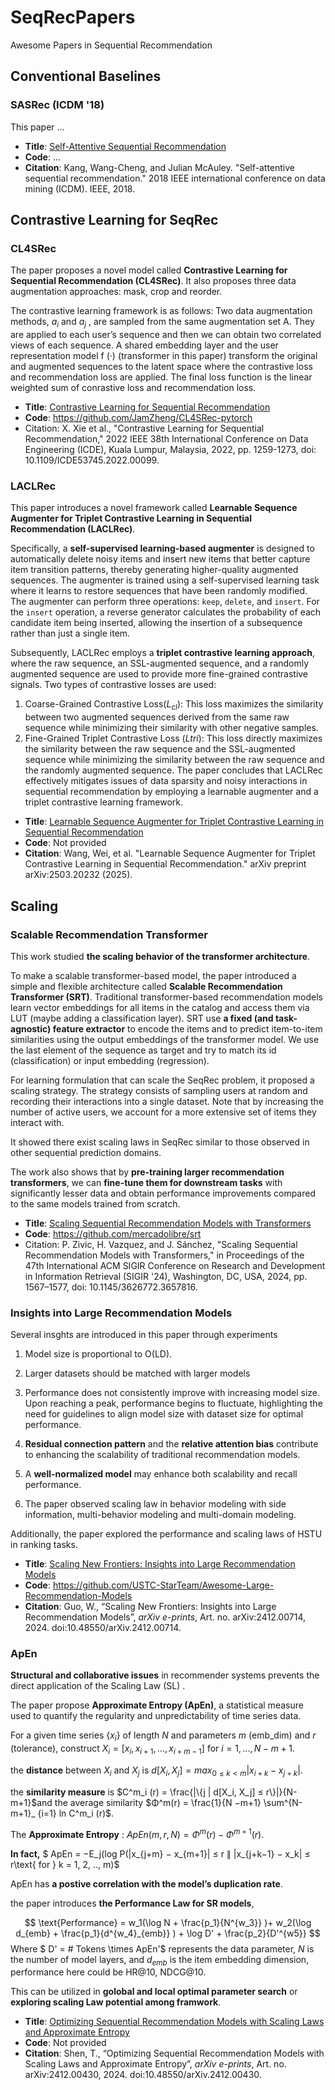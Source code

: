 # SeqRecPapers

Awesome Papers in Sequential Recommendation

## Conventional Baselines

### SASRec (ICDM '18)

This paper ...

- **Title**: [Self-Attentive Sequential Recommendation](https://ieeexplore.ieee.org/abstract/document/8594844)
- **Code**: ...
- **Citation**: Kang, Wang-Cheng, and Julian McAuley. "Self-attentive sequential recommendation." 2018 IEEE international conference on data mining (ICDM). IEEE, 2018.

## Contrastive Learning for SeqRec

### CL4SRec

The paper proposes a novel model called **Contrastive Learning for Sequential Recommendation (CL4SRec)**. It also proposes three data augmentation approaches: mask, crop and reorder.

The contrastive learning framework is as follows: Two data augmentation methods, $a_i$ and $a_j$ , are sampled from the same augmentation set A. They are applied to each user’s sequence and then we can obtain two correlated views of each sequence. A shared embedding layer and the user representation model f (·) (transformer in this paper) transform the original and augmented sequences to the latent space where the contrastive loss and recommendation loss are applied. The final loss function is the linear weighted sum of conrastive loss and recommendation loss.

- **Title**: [Contrastive Learning for Sequential Recommendation](https://ieeexplore.ieee.org/document/9835621)
- **Code**: https://github.com/JamZheng/CL4SRec-pytorch
- Citation: X. Xie et al., "Contrastive Learning for Sequential Recommendation," 2022 IEEE 38th International Conference on Data Engineering (ICDE), Kuala Lumpur, Malaysia, 2022, pp. 1259-1273, doi: 10.1109/ICDE53745.2022.00099.

### LACLRec

This paper introduces a novel framework called **Learnable Sequence Augmenter for Triplet Contrastive Learning in Sequential Recommendation (LACLRec)**. 

Specifically, a **self-supervised learning-based augmenter** is designed to automatically delete noisy items and insert new items that better capture item transition patterns, thereby generating higher-quality augmented sequences. The augmenter is trained using a self-supervised learning task where it learns to restore sequences that have been randomly modified. The augmenter can perform three operations: `keep`, `delete`, and `insert`. For the `insert` operation, a reverse generator calculates the probability of each candidate item being inserted, allowing the insertion of a subsequence rather than just a single item. 

Subsequently, LACLRec employs a **triplet contrastive learning approach**, where the raw sequence, an SSL-augmented sequence, and a randomly augmented sequence are used to provide more fine-grained contrastive signals. Two types of contrastive losses are used:  
1. Coarse-Grained Contrastive Loss($L_{cl}$): This loss maximizes the similarity between two augmented sequences derived from the same raw sequence while minimizing their similarity with other negative samples.
2. Fine-Grained Triplet Contrastive Loss ($L{tri}$): This loss directly maximizes the similarity between the raw sequence and the SSL-augmented sequence while minimizing the similarity between the raw sequence and the randomly augmented sequence.
The paper concludes that LACLRec effectively mitigates issues of data sparsity and noisy interactions in sequential recommendation by employing a learnable augmenter and a triplet contrastive learning framework.

- **Title**: [Learnable Sequence Augmenter for Triplet Contrastive Learning in Sequential Recommendation](https://arxiv.org/abs/2503.20232)
- **Code**: Not provided
- **Citation**: Wang, Wei, et al. "Learnable Sequence Augmenter for Triplet Contrastive Learning in Sequential Recommendation." arXiv preprint arXiv:2503.20232 (2025).



## Scaling

### Scalable Recommendation Transformer

This work studied **the scaling behavior of the transformer architecture**. 

To make a scalable transformer-based model, the paper introduced a simple and flexible architecture called **Scalable Recommendation Transformer (SRT)**. Traditional transformer-based recommendation models learn vector embeddings for all items in the catalog and access them via LUT (maybe adding a classification layer). SRT use **a fixed (and task-agnostic) feature extractor** to encode the items and to predict item-to-item similarities using the output embeddings of the transformer model. We use the last element of the sequence as target and try to match its id (classification) or input embedding (regression).

For learning formulation that can scale the SeqRec problem, it proposed a scaling strategy. The strategy consists of sampling users at random and recording their interactions into a single dataset. Note that by increasing the number of active users, we account for a more extensive set of items they interact with.

It showed there exist scaling laws in SeqRec similar to those observed in other sequential prediction domains. 

The work also shows that by **pre-training larger recommendation transformers**, we can **fine-tune them for downstream tasks** with significantly lesser data and obtain performance improvements compared to the same models trained from scratch.

- **Title**: [Scaling Sequential Recommendation Models with Transformers](https://arxiv.org/abs/2412.07585)
- **Code**: https://github.com/mercadolibre/srt
- Citation: P. Zivic, H. Vazquez, and J. Sánchez, "Scaling Sequential Recommendation Models with Transformers," in Proceedings of the 47th International ACM SIGIR Conference on Research and Development in Information Retrieval (SIGIR '24), Washington, DC, USA, 2024, pp. 1567–1577, doi: 10.1145/3626772.3657816.



### Insights into Large Recommendation Models

Several insghts are introduced in this paper through experiments

1. Model size is proportional to O(LD).

2. Larger datasets should be matched with larger models

3. Performance does not consistently improve with increasing model size. Upon reaching a peak, performance begins to fluctuate, highlighting the need for guidelines to align model size with dataset size for optimal performance.

4. **Residual connection pattern** and the **relative attention bias** contribute to enhancing the scalability of traditional recommendation models.
5. A **well-normalized model** may enhance both scalability and recall performance.
6. The paper observed scaling law in behavior modeling with side information,  multi-behavior modeling and multi-domain modeling.

Additionally, the paper explored the performance and scaling laws of HSTU in ranking tasks.

- **Title**:  [Scaling New Frontiers: Insights into Large Recommendation Models](https://arxiv.org/abs/2412.00714)
- **Code**: https://github.com/USTC-StarTeam/Awesome-Large-Recommendation-Models
- **Citation**: Guo, W., “Scaling New Frontiers: Insights into Large Recommendation Models”, <i>arXiv e-prints</i>, Art. no. arXiv:2412.00714, 2024. doi:10.48550/arXiv.2412.00714.



### ApEn

**Structural and collaborative issues** in recommender systems prevents the direct application of the Scaling Law (SL) . 

The paper propose **Approximate Entropy (ApEn)**, a statistical measure used to quantify the regularity and unpredictability of time series data.

For a given time series $\{x_i\}$ of length $N$ and parameters $m$ (emb_dim) and $r$ (tolerance),  construct  $X_i = [x_i, x_{i+1}, . . . , x_{i+m−1}] \text{ for } i = 1, . . . , N − m + 1$. 

the **distance** between $X_i$ and $X_j$ is  $d[X_i, X_j] = max_{0≤k<m} |x_{i+k} − x_{j+k}|$.

the **similarity measure** is $C^m_i (r) = \frac{|\{j | d[X_i, X_j] ≤ r\}|}{N-m+1}$and the average similarity $Φ^m(r) = \frac{1}{N −m+1} \sum^{N-m+1}_  {i=1}  ln C^m_i (r)$. 

The **Approximate Entropy** : $ApEn(m, r, N ) = Φ^m(r) − Φ^{m+1}(r)$.

**In fact,** $ ApEn = −E_j(log P(|x_{j+m} − x_{m+1}| ≤ r ∥  |x_{j+k−1} − x_k| ≤ r\text{ for } k = 1, 2, .., m)$ 

ApEn has **a postive correlation with the model’s duplication rate**.

the paper introduces **the Performance Law for SR models**, 

$$
\text{Performance} = w_1(\log N + \frac{p_1}{N^{w_3}} )+  w_2(\log d_{emb} + \frac{p_1}{d^{w_4}_{emb}}  ) + \log D' + \frac{p_2}{D'^{w5}}
$$
Where $ D' = \# Tokens \times ApEn'$ represents the data parameter, $N$ is the number of model layers, and $d_{emb}$ is the item embedding dimension, performance here could be HR@10, NDCG@10.

This can be utilized in **golobal and local optimal parameter search** or **exploring scaling Law potential among framwork**.


- **Title**: [Optimizing Sequential Recommendation Models with Scaling Laws and  Approximate Entropy](https://arxiv.org/abs/2412.00430)
- **Code**: Not provided
- **Citation**: Shen, T., “Optimizing Sequential Recommendation Models with Scaling Laws and Approximate Entropy”, <i>arXiv e-prints</i>, Art. no. arXiv:2412.00430, 2024. doi:10.48550/arXiv.2412.00430.
